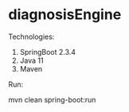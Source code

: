 # diagnosisEngine

Technologies:
  1. SpringBoot 2.3.4
  2. Java 11
  3. Maven


Run:

mvn clean spring-boot:run
